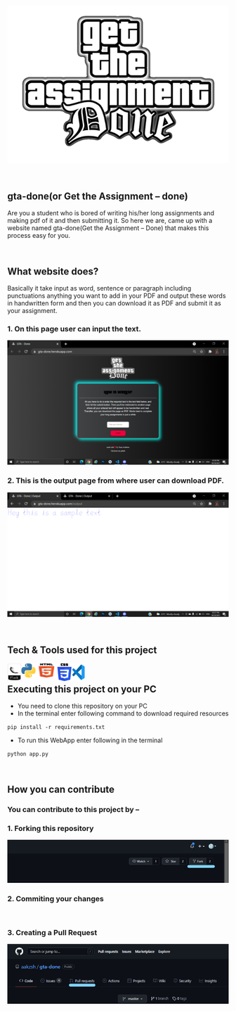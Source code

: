 ![This is an image](static/logo.png)

<br>

## gta-done(or Get the Assignment – done)
Are you a student who is bored of writing his/her long assignments and making pdf of it and then submitting it. So here we are, came up with a website named gta-done(Get the Assignment – Done) that makes this process easy for you. 

<br>

## What website does?
Basically it take input as word, sentence or paragraph including punctuations anything you want to add in your PDF and output these words in handwritten form and then you can download it as PDF and submit it as your assignment.

### 1. On this page user can input the text.

![Input Page](static/input.png)
<br>
### 2. This is the output page from where user can download PDF.

![Output Page](static/output.png)

<br>

## Tech & Tools used for this project
<a href="https://palletsprojects.com/p/flask/"> <img width="32" height="40" align="left" alt="Flask "  src="static/icons/flask.png" /> </a>
<a href="https://www.python.org/about/"> <img align="left" alt="Python"  src="static/icons/python.png" /> </a> 
<img width="50" height="32" align="left" alt="HTML5"  src="static/icons/html5.png" />
<img width="32" height="40" align="left" alt="CSS3"  src="static/icons/css3.png" />
<a href="https://code.visualstudio.com/docs"> <img width="32" height="40" align="left" alt="VSCode"  src="static/icons/vscode.png" /> </a> 

<br>

## Executing this project on your PC
-	You need to clone this repository on your PC
-	In the terminal enter following command to download required resources 
```
pip install -r requirements.txt
```
-	To run this WebApp enter following in the terminal
```
python app.py
```

<br>


## How you can contribute 
### You can contribute to this project by –
### 1.	Forking this repository

![Forking a Repo](static/fork.jpg)
<br>
### 2.	Commiting your changes
<br>

### 3. Creating a Pull Request

![Creating a Pull Request](static/pull_request.jpg)
